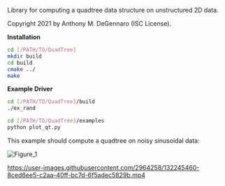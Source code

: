 Library for computing a quadtree data structure on unstructured 2D data.

Copyright 2021 by Anthony M. DeGennaro (ISC License).

**Installation**

```sh
cd [/PATH/TO/QuadTree]
mkdir build
cd build
cmake ../
make
```

**Example Driver**

```sh
cd [/PATH/TO/QuadTree]/build
./ex_rand

cd [/PATH/TO/QuadTree]/examples
python plot_qt.py
```

This example should compute a quadtree on noisy sinusoidal data:

![Figure_1](https://user-images.githubusercontent.com/2964258/132262641-1447c047-f2eb-4fb2-a471-793835a84718.png)

https://user-images.githubusercontent.com/2964258/132245460-8ced6ee5-c2aa-40ff-bc7d-6f5adec5829b.mp4


